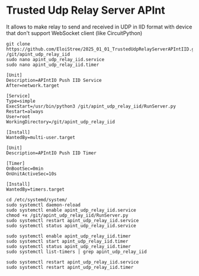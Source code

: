 # Trusted Udp Relay Server APInt

It allows to make relay to send and received in UDP in IID format with device that don't support WebSocket client (like CircuitPython) 



```
git clone https://github.com/EloiStree/2025_01_01_TrustedUdpRelayServerAPIntIID.git /git/apint_udp_relay_iid
sudo nano apint_udp_relay_iid.service
sudo nano apint_udp_relay_iid.timer
```
```
[Unit]
Description=APIntIO Push IID Service
After=network.target

[Service]
Type=simple
ExecStart=/usr/bin/python3 /git/apint_udp_relay_iid/RunServer.py
Restart=always
User=root
WorkingDirectory=/git/apint_udp_relay_iid

[Install]
WantedBy=multi-user.target
```

```
[Unit]
Description=APIntIO Push IID Timer

[Timer]
OnBootSec=0min
OnUnitActiveSec=10s

[Install]
WantedBy=timers.target
```

```
cd /etc/systemd/system/
sudo systemctl daemon-reload
sudo systemctl enable apint_udp_relay_iid.service
chmod +x /git/apint_udp_relay_iid/RunServer.py
sudo systemctl restart apint_udp_relay_iid.service
sudo systemctl status apint_udp_relay_iid.service

sudo systemctl enable apint_udp_relay_iid.timer
sudo systemctl start apint_udp_relay_iid.timer
sudo systemctl status apint_udp_relay_iid.timer
sudo systemctl list-timers | grep apint_udp_relay_iid

sudo systemctl restart apint_udp_relay_iid.service
sudo systemctl restart apint_udp_relay_iid.timer
```
